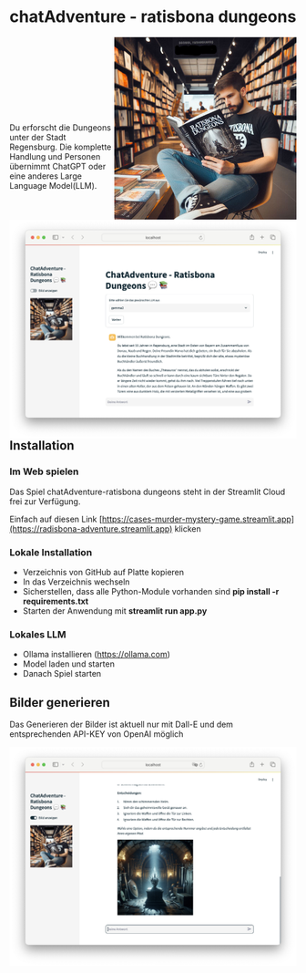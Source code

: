 # chatAdventure - ratisbona dungeons

<img src="titel.jpg" width="320" align="right"><br><br><br><br><br><br><br><br>

Du erforscht die Dungeons unter der Stadt Regensburg. Die komplette Handlung und Personen übernimmt ChatGPT oder eine anderes Large Language Model(LLM).

<img src="img/image1.jpg" width="640" align="left"><br><br><br><br><br><br><br><br><br><br><br><br><br><br><br><br><br><br><br><br><br>

## Installation

### Im Web spielen

Das Spiel chatAdventure-ratisbona dungeons steht in der Streamlit Cloud frei zur Verfügung.

Einfach auf diesen Link [https://cases-murder-mystery-game.streamlit.app](https://radisbona-adventure.streamlit.app) klicken

### Lokale Installation

* Verzeichnis von GitHub auf Platte kopieren
* In das Verzeichnis wechseln
* Sicherstellen, dass alle Python-Module vorhanden sind **pip install -r requirements.txt**
* Starten der Anwendung mit **streamlit run app.py**

### Lokales LLM

* Ollama installieren (https://ollama.com)
* Model laden und starten
* Danach Spiel starten

## Bilder generieren

Das Generieren der Bilder ist aktuell nur mit Dall-E und dem entsprechenden API-KEY von OpenAI möglich

<img src="img/image2.jpg" width="640" align="left"><br><br><br><br>


```Rust

```
